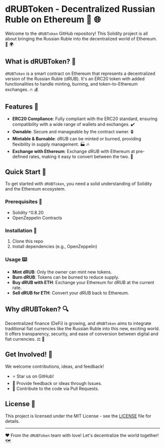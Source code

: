 # dRUBToken - Decentralized Russian Ruble on Ethereum :money_with_wings: :globe_with_meridians:

Welcome to the `dRUBToken` GitHub repository! This Solidity project is all about bringing the Russian Ruble into the decentralized world of Ethereum. :rocket: :earth_africa:

## What is dRUBToken? :thinking:
`dRUBToken` is a smart contract on Ethereum that represents a decentralized version of the Russian Ruble (dRUB). It's an ERC20 token with added functionalities to handle minting, burning, and token-to-Ethereum exchanges. :fire: :moneybag:

## Features :star2:
- **ERC20 Compliance**: Fully compliant with the ERC20 standard, ensuring compatibility with a wide range of wallets and exchanges. :heavy_check_mark:
- **Ownable**: Secure and manageable by the contract owner. :lock:
- **Mintable & Burnable**: dRUB can be minted or burned, providing flexibility in supply management. :factory: :fire:
- **Exchange with Ethereum**: Exchange dRUB with Ethereum at pre-defined rates, making it easy to convert between the two. :arrows_counterclockwise:

## Quick Start :runner:
To get started with `dRUBToken`, you need a solid understanding of Solidity and the Ethereum ecosystem.

### Prerequisites :bookmark_tabs:
- Solidity ^0.8.20
- OpenZeppelin Contracts

### Installation :wrench:
1. Clone this repo
2. Install dependencies (e.g., OpenZeppelin)

### Usage :keyboard:
- **Mint dRUB**: Only the owner can mint new tokens.
- **Burn dRUB**: Tokens can be burned to reduce supply.
- **Buy dRUB with ETH**: Exchange your Ethereum for dRUB at the current rate.
- **Sell dRUB for ETH**: Convert your dRUB back to Ethereum.

## Why dRUBToken? :mag:
Decentralized finance (DeFi) is growing, and `dRUBToken` aims to integrate traditional fiat currencies like the Russian Ruble into this new, exciting world. It offers transparency, security, and ease of conversion between digital and fiat currencies. :balance_scale: :bank:

## Get Involved! :raising_hand:
We welcome contributions, ideas, and feedback!

- :star: Star us on GitHub!
- :speech_balloon: Provide feedback or ideas through Issues.
- :handshake: Contribute to the code via Pull Requests.

## License :page_facing_up:
This project is licensed under the MIT License - see the [LICENSE](LICENSE) file for details.

---

:heart: From the `dRUBToken` team with love! Let's decentralize the world together! :world_map:

